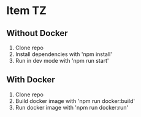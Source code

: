 # Item TZ

## Without Docker

1. Clone repo
2. Install dependencies with 'npm install'
3. Run in dev mode with 'npm run start'

## With Docker

1. Clone repo
2. Build docker image with 'npm run docker:build'
3. Run docker image with 'npm run docker:run'
